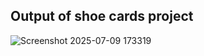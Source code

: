 ## Output of shoe cards project

![Screenshot 2025-07-09 173319](https://github.com/user-attachments/assets/ac4324df-1e0a-4a96-b079-3a53c7bfcdff)
